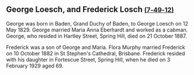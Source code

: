 ## George Loesch, and Frederick Losch <small>[(7‑49‑12)](https://brisbane.discovereverafter.com/profile/31711499 "Go to Memorial Information" )</small>

<!-- Why the different surnames? -->

George was born in Baden, Grand Duchy of Baden, to George Loesch on 12 May 1829. George married Maria Anna Eberhardt and worked as a cabman. George, who resided in Hartley Street, Spring Hill, died on 21 October 1887.

Frederick was a son of George and Maria. Flora Murphy married Frederick on 10 October 1882 in St Stephen's Cathedral, Brisbane. Frederick resided with his daughter in Fortescue Street, Spring Hill, when he died on 3 February 1929 aged 69.
